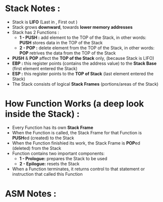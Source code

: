 # Stack Notes : 
- Stack is **LIFO** (Last in , First out )
- Stack grows **downward**, towards **lower memory addresses**
- Stack has 2 Functions : 
  - **1 - PUSH :** add element to the TOP of the Stack, in other words: **PUSH** stores data in the TOP of the Stack 
  - **2 - POP :** delete element from the TOP of the Stack, in other words: **POP** retrives the data from the TOP of the Stack
- **PUSH** & **POP** affect the **TOP of the Stack** only, (because Stack is LIFO)
- **EBP :** this register points (contains the address value) to the **Stack Base** (first element entered the Stack)
- **ESP :** this register points to the **TOP of Stack** (last element entered the Stack)
- The Stack consists of logical **Stack Frames** (portions/areas of the Stack)

# How Function Works (a deep look inside the Stack) :
- Every Function has its own **Stack Frame**
- When the Function is called, the Stack Frame for that Function is **PUSH**ed (created) to the Stack
- When the Function finishied its work, the Stack Frame is **POP**ed (deleted) from the Stack
- Function contains two important components: 
    - **1 - Prologue:** prepares the Stack to be used
    - **2 - Epilogue:** resets the Stack
- When a Function terminates, it returns control to that statement or instruction that called this Function 



# ASM Notes : 
